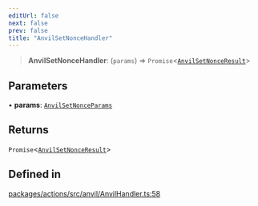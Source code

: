 ```yaml
---
editUrl: false
next: false
prev: false
title: "AnvilSetNonceHandler"
---
```


> **AnvilSetNonceHandler**: (`params`) => `Promise`\<[`AnvilSetNonceResult`](/reference/tevm/actions/type-aliases/anvilsetnonceresult/)\>

## Parameters

• **params**: [`AnvilSetNonceParams`](/reference/tevm/actions/type-aliases/anvilsetnonceparams/)

## Returns

`Promise`\<[`AnvilSetNonceResult`](/reference/tevm/actions/type-aliases/anvilsetnonceresult/)\>

## Defined in

[packages/actions/src/anvil/AnvilHandler.ts:58](https://github.com/evmts/tevm-monorepo/blob/main/packages/actions/src/anvil/AnvilHandler.ts#L58)
